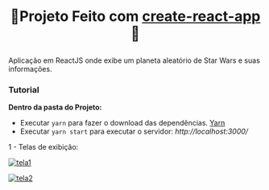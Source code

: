 <h1 align="center">

  **🌟Projeto Feito com [create-react-app](https://github.com/facebook/create-react-app) 🌟**

</h1>

 Aplicação em ReactJS onde exibe um planeta aleatório de Star Wars e suas informações.

### Tutorial

**Dentro da pasta do Projeto:**

- Executar `yarn` para fazer o download das dependências. [Yarn](https://yarnpkg.com/)
- Executar `yarn start` para executar o servidor: *http://localhost:3000/*

1 - Telas de exibição: <br>

[![tela1](https://raw.githubusercontent.com/rickson-simoes/swapi_starwars/master/imgs_exemplo/img1.png "img1")](https://raw.githubusercontent.com/rickson-simoes/swapi_starwars/master/imgs_exemplo/img1.png "img1")


[![tela2](https://raw.githubusercontent.com/rickson-simoes/swapi_starwars/master/imgs_exemplo/img2.png "img2")](https://raw.githubusercontent.com/rickson-simoes/swapi_starwars/master/imgs_exemplo/img2.png "img2")
